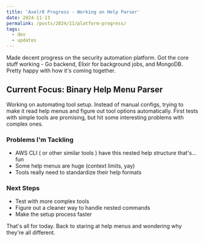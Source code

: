 ```yaml
---
title: 'Axelr8 Progress - Working on Help Parser'
date: 2024-11-13
permalink: /posts/2024/11/platform-progress/
tags:
  - dev
  - updates
---
```


Made decent progress on the security automation platform. Got the core stuff working - Go backend, Elixir for background jobs, and MongoDB. Pretty happy with how it's coming together.

## Current Focus: Binary Help Menu Parser

Working on automating tool setup. Instead of manual configs, trying to make it read help menus and figure out tool options automatically. First tests with simple tools are promising, but hit some interesting problems with complex ones.

### Problems I'm Tackling
- AWS CLI ( or other similar tools ) have this nested help structure that's... fun
- Some help menus are huge (context limits, yay)
- Tools really need to standardize their help formats

### Next Steps
- Test with more complex tools
- Figure out a cleaner way to handle nested commands
- Make the setup process faster

That's all for today. Back to staring at help menus and wondering why they're all different.